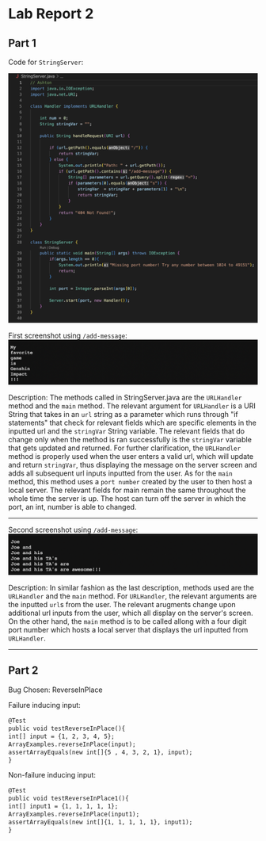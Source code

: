 # Lab Report 2
## Part 1

Code for `StringServer`:

![Image](StringServer.png)


First screenshot using `/add-message`: 
![Image](favoriteGame.png)

Description: The methods called in StringServer.java are the `URLHandler` method and the `main` method. The relevant argument for `URLHandler` is a URI String that takes in an  `url` string as a parameter which runs through "if statements" that check for relevant fields which are specific elements in the inputted url and the `stringVar` String variable. The relevant fields that do change only when the method is ran successfully is the `stringVar` variable that gets updated and returned. For further clarification, the `URLHandler` method is properly used when the user enters a valid url, which will update and return `stringVar`, thus displaying the message on the server screen and adds all subsequent url inputs inputted from the user. As for the `main` method, this method uses a `port number` created by the user to then host a local server. The relevant fields for main remain the same throughout the whole time the server is up. The host can turn off the server in which the port, an int, number is able to changed.

---
Second screenshot using `/add-message`:
![Image](awesomeJoe.png)

Description: In similar fashion as the last description, methods used are the `URLHandler` and the `main` method. For `URLHandler`, the relevant arguments are the inputted `url`s from the user. The relevant arugments change upon additional url inputs from the user, which all display on the server's screen. On the other hand, the `main` method is to be called allong with a four digit port number which hosts a local server that displays the url inputted from `URLHandler`. 

---

## Part 2

Bug Chosen: ReverseInPlace

Failure inducing input:
```
@Test
public void testReverseInPlace(){
int[] input = {1, 2, 3, 4, 5};
ArrayExamples.reverseInPlace(input);
assertArrayEquals(new int[]{5 , 4, 3, 2, 1}, input);
}
```

Non-failure inducing input: 
```
@Test
public void testReverseInPlace1(){
int[] input1 = {1, 1, 1, 1, 1};
ArrayExamples.reverseInPlace(input1);
assertArrayEquals(new int[]{1, 1, 1, 1, 1}, input1);
}
```



